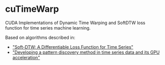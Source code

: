 # cuTimeWarp

CUDA Implementations of Dynamic Time Warping and SoftDTW loss function
for time series machine learning.

Based on algorithms described in:

- ["Soft-DTW: A Differentiable Loss Function for Time Series"](https://arxiv.org/pdf/1703.01541.pdf)
- ["Developing a pattern discovery method in time series data and its GPU acceleration"](https://ieeexplore.ieee.org/document/8400444)
